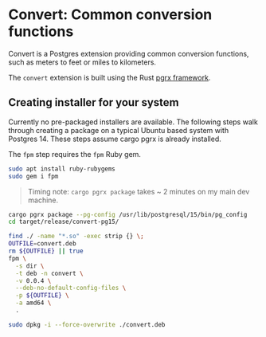 # Convert:  Common conversion functions

Convert is a Postgres extension providing common conversion functions, such as meters to feet
or miles to kilometers.

The `convert` extension is built using the Rust [pgrx framework](https://github.com/tcdi/pgrx).

## Creating installer for your system

Currently no pre-packaged installers are available. The following steps walk through
creating a package on a typical Ubuntu based system with Postgres 14.
These steps assume cargo pgrx is already installed.


The `fpm` step requires the `fpm` Ruby gem.

```bash
sudo apt install ruby-rubygems
sudo gem i fpm
```

> Timing note:  `cargo pgrx package` takes ~ 2 minutes on my main dev machine.


```bash
cargo pgrx package --pg-config /usr/lib/postgresql/15/bin/pg_config
cd target/release/convert-pg15/

find ./ -name "*.so" -exec strip {} \;
OUTFILE=convert.deb
rm ${OUTFILE} || true
fpm \
  -s dir \
  -t deb -n convert \
  -v 0.0.4 \
  --deb-no-default-config-files \
  -p ${OUTFILE} \
  -a amd64 \
  .

sudo dpkg -i --force-overwrite ./convert.deb
```

